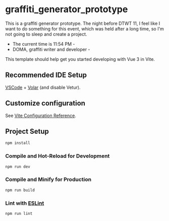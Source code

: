 # graffiti_generator_prototype
This is a graffiti generator prototype.
The night before DTWT 11, I feel like I want to do something for this event, which was held after a long time, so I'm not going to sleep and create a project.

- The current time is 11:54 PM -
- DOMA, graffiti writer and developer -


This template should help get you started developing with Vue 3 in Vite.

## Recommended IDE Setup

[VSCode](https://code.visualstudio.com/) + [Volar](https://marketplace.visualstudio.com/items?itemName=Vue.volar) (and disable Vetur).

## Customize configuration

See [Vite Configuration Reference](https://vite.dev/config/).

## Project Setup

```sh
npm install
```

### Compile and Hot-Reload for Development

```sh
npm run dev
```

### Compile and Minify for Production

```sh
npm run build
```

### Lint with [ESLint](https://eslint.org/)

```sh
npm run lint
```

